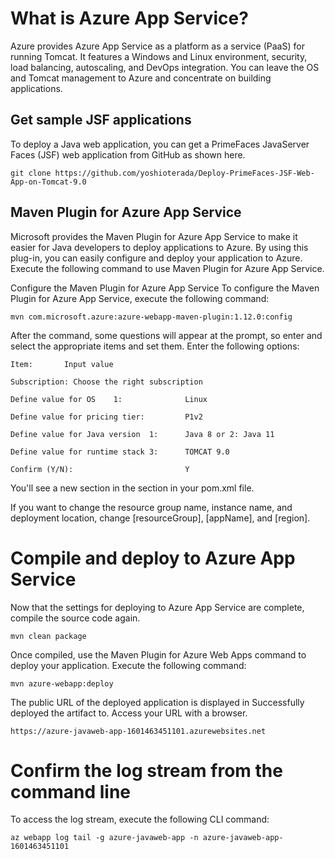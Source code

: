 # What is Azure App Service?
Azure provides Azure App Service as a platform as a service (PaaS) for running Tomcat. It features a Windows and Linux environment, security, load balancing, autoscaling, and DevOps integration. You can leave the OS and Tomcat management to Azure and concentrate on building applications.

## Get sample JSF applications
To deploy a Java web application, you can get a PrimeFaces JavaServer Faces (JSF) web application from GitHub as shown here.

` git clone https://github.com/yoshioterada/Deploy-PrimeFaces-JSF-Web-App-on-Tomcat-9.0 `

## Maven Plugin for Azure App Service
Microsoft provides the Maven Plugin for Azure App Service to make it easier for Java developers to deploy applications to Azure. By using this plug-in, you can easily configure and deploy your application to Azure. Execute the following command to use Maven Plugin for Azure App Service.

Configure the Maven Plugin for Azure App Service
To configure the Maven Plugin for Azure App Service, execute the following command:

` mvn com.microsoft.azure:azure-webapp-maven-plugin:1.12.0:config `

After the command, some questions will appear at the prompt, so enter and select the appropriate items and set them. Enter the following options:

` Item:       Input value `

`Subscription: Choose the right subscription `

`Define value for OS	1:              Linux`

`Define value for pricing tier:       	P1v2`

`Define value for Java version	1:      Java 8 or 2: Java 11 `

`Define value for runtime stack	3:      TOMCAT 9.0`

`Confirm (Y/N):                       	Y `

You'll see a new section in the <plugins> section in your pom.xml file.

If you want to change the resource group name, instance name, and deployment location, change [resourceGroup], [appName], and [region].

# Compile and deploy to Azure App Service
Now that the settings for deploying to Azure App Service are complete, compile the source code again.   

`mvn clean package`

Once compiled, use the Maven Plugin for Azure Web Apps command to deploy your application. Execute the following command:

`mvn azure-webapp:deploy`

The public URL of the deployed application is displayed in Successfully deployed the artifact to. Access your URL with a browser.

`https://azure-javaweb-app-1601463451101.azurewebsites.net`

# Confirm the log stream from the command line
To access the log stream, execute the following CLI command:

`az webapp log tail -g azure-javaweb-app -n azure-javaweb-app-1601463451101`
